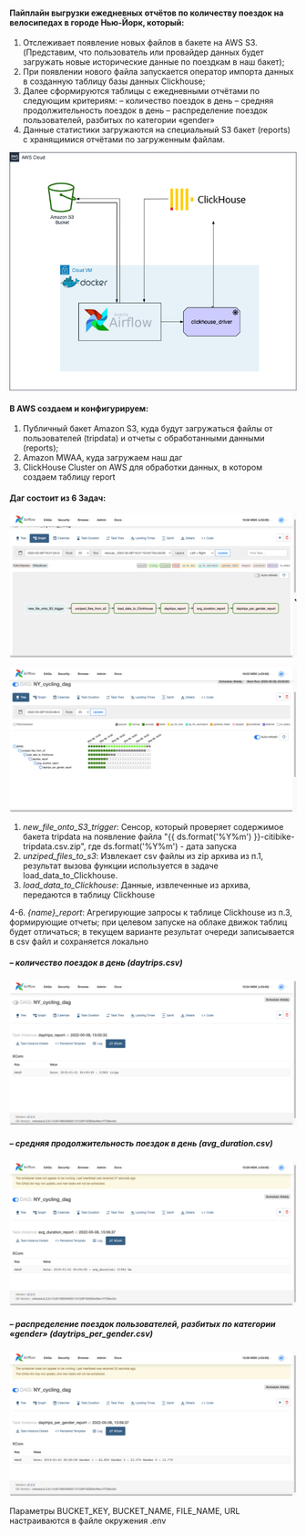 #### Пайплайн выгрузки ежедневных отчётов по количеству поездок на велосипедах в городе Нью-Йорк, который:

1. Отслеживает появление новых файлов в бакете на AWS S3. 
   (Представим, что пользователь или провайдер данных будет загружать 
   новые исторические данные по поездкам в наш бакет);
2. При появлении нового файла запускается оператор импорта данных в 
   созданную таблицу базы данных Clickhouse;
3. Далее сформируются таблицы с ежедневными отчётами по следующим 
   критериям:
   – количество поездок в день
   – средняя продолжительность поездок в день
   – распределение поездок пользователей, разбитых по категории «gender»
4. Данные статистики загружаются на специальный S3 бакет (reports) с 
   хранящимися отчётами по загруженным файлам.

![image](https://github.com/VivSRD/NY_cycling_airflow/blob/main/screens/schema.png)


#### В AWS создаем и конфигурируем:

1. Публичный бакет Amazon S3, куда будут загружаться файлы от пользователей (tripdata) и отчеты с обработанными данными (reports);
2. Amazon MWAA, куда загружаем наш даг
3. ClickHouse Cluster on AWS для обработки данных, в котором создаем таблицу report

#### Даг состоит из 6 Задач:

![image](https://github.com/VivSRD/NY_cycling_airflow/blob/main/screens/graph.png)

![image](https://github.com/VivSRD/NY_cycling_airflow/blob/main/screens/dag_run.png)


1. *new_file_onto_S3_trigger*:
Сенсор, который проверяет содержимое бакета tripdata на появление файла 
"{{ ds.format('%Y%m') }}-citibike-tripdata.csv.zip", где ds.format('%Y%m') - дата запуска 
2. *unziped_files_to_s3*:
Извлекает csv файлы из zip архива из п.1, результат вызова функции используется в задаче load_data_to_Clickhouse.
3. *load_data_to_Clickhouse*:
Данные, извлеченные из архива, передаются в таблицу Clickhouse

4-6. *{name}_report*:
Агрегирующие запросы к таблице Clickhouse из п.3, формирующие отчеты; при целевом запуске на облаке движок таблиц будет отличаться; в текущем варианте результат очереди записывается в csv файл и сохраняется локально

#####  – количество поездок в день (daytrips.csv)

![image](https://github.com/VivSRD/NY_cycling_airflow/blob/main/screens/dt_XCom.png)
   
##### – средняя продолжительность поездок в день (avg_duration.csv)

![image](https://github.com/VivSRD/NY_cycling_airflow/blob/main/screens/avg_XCom.png)
   
##### – распределение поездок пользователей, разбитых по категории «gender» (daytrips_per_gender.csv)

![image](https://github.com/VivSRD/NY_cycling_airflow/blob/main/screens/gender_XCom.png)



Параметры BUCKET_KEY, BUCKET_NAME, FILE_NAME, URL настраиваются в файле окружения .env
